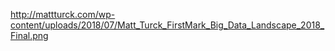 http://mattturck.com/wp-content/uploads/2018/07/Matt_Turck_FirstMark_Big_Data_Landscape_2018_Final.png


